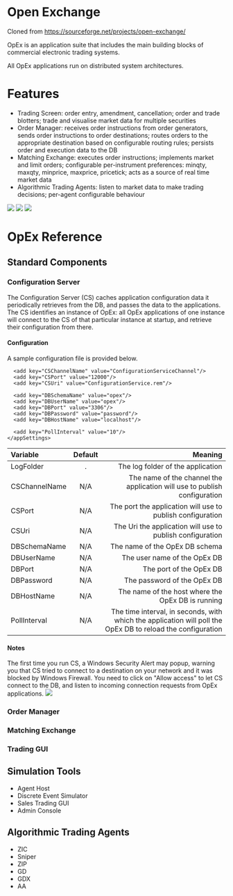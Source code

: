 # Open Exchange
Cloned from https://sourceforge.net/projects/open-exchange/

OpEx is an application suite that includes the main building blocks of commercial electronic trading systems.

All OpEx applications run on distributed system architectures.

# Features

  - Trading Screen: order entry, amendment, cancellation; order and trade blotters; trade and visualise market data for multiple securities
  - Order Manager: receives order instructions from order generators, sends order instructions to order destinations; routes orders to the appropriate destination based on configurable routing rules; persists order and execution data to the DB
  - Matching Exchange: executes order instructions; implements market and limit orders; configurable per-instrument preferences: minqty, maxqty, minprice, maxprice, pricetick; acts as a source of real time market data
  - Algorithmic Trading Agents: listen to market data to make trading decisions; per-agent configurable behaviour

![](https://a.fsdn.com/con/app/proj/open-exchange/screenshots/TTGUI.png/max/max/1)
![](https://a.fsdn.com/con/app/proj/open-exchange/screenshots/AdminGUI.png/max/max/1)
![](https://a.fsdn.com/con/app/proj/open-exchange/screenshots/OrderGenerator.png/max/max/1)

# OpEx Reference
## Standard Components
### Configuration Server
The Configuration Server (CS) caches application configuration data it periodically retrieves from the DB, and passes the data to the applications.
The CS identifies an instance of OpEx: all OpEx applications of one instance will connect to the CS of that particular instance at startup, and retrieve their configuration from there.

#### Configuration
A sample configuration file is provided below.

  <?xml version="1.0" encoding="utf-8" ?>
  <configuration>
    <appSettings>
      <add key="LogFolder" value="C:\OPEX\Log"/>

      <add key="CSChannelName" value="ConfigurationServiceChannel"/>
      <add key="CSPort" value="12000"/>
      <add key="CSUri" value="ConfigurationService.rem"/>

      <add key="DBSchemaName" value="opex"/>
      <add key="DBUserName" value="opex"/>
      <add key="DBPort" value="3306"/>
      <add key="DBPassword" value="password"/>
      <add key="DBHostName" value="localhost"/>

      <add key="PollInterval" value="10"/>
    </appSettings>
  </configuration>

Variable|Default|Meaning
:----- | :----: | -----:
LogFolder|	.|	The log folder of the application
CSChannelName|	N/A|	The name of the channel the application will use to publish configuration
CSPort|	N/A|	The port the application will use to publish configuration
CSUri|	N/A|	The Uri the application will use to publish configuration
DBSchemaName|	N/A|	The name of the OpEx DB schema
DBUserName|	N/A|	The user name of the OpEx DB
DBPort|	N/A|	The port of the OpEx DB
DBPassword|	N/A|	The password of the OpEx DB
DBHostName|	N/A|	The name of the host where the OpEx DB is running
PollInterval|	N/A|	The time interval, in seconds, with which the application will poll the OpEx DB to reload the configuration
#### Notes
The first time you run CS, a Windows Security Alert may popup, warning you that CS tried to connect to a destination on your network and it was blocked by Windows Firewall. You need to click on "Allow access" to let CS connect to the DB, and listen to incoming connection requests from OpEx applications.
![](https://sourceforge.net/p/open-exchange/wiki/Reference%20-%20Configuration%20Server/attachment/CSFirewall.png)
### Order Manager
### Matching Exchange
### Trading GUI
## Simulation Tools
  - Agent Host
  - Discrete Event Simulator
  - Sales Trading GUI
  - Admin Console
## Algorithmic Trading Agents
  - ZIC
  - Sniper
  - ZIP
  - GD
  - GDX
  - AA
